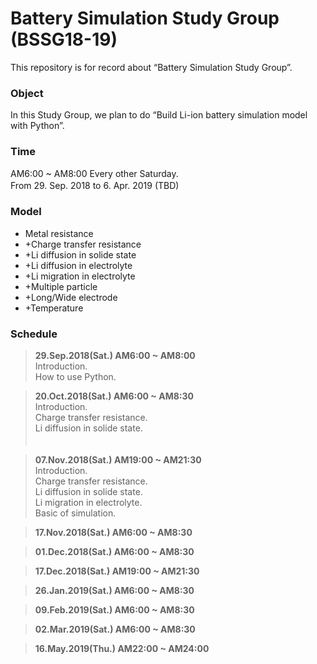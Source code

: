 # Battery Simulation Study Group (BSSG18-19)
This repository is for record about “Battery Simulation Study Group”.  

### Object  
In this Study Group, we plan to do “Build Li-ion battery simulation model with Python”.  
  
### Time  
AM6:00 ~ AM8:00 Every other Saturday.  
From 29. Sep. 2018 to 6. Apr. 2019 (TBD)
　　
### Model
- Metal resistance
-  +Charge transfer resistance
-  +Li diffusion in solide state
-  +Li diffusion in electrolyte
-  +Li migration in electrolyte
-  +Multiple particle
-  +Long/Wide electrode
-  +Temperature

### Schedule  
>**29.Sep.2018(Sat.) AM6:00 ~ AM8:00**  
Introduction.  
How to use Python.  

>**20.Oct.2018(Sat.) AM6:00 ~ AM8:30**  
Introduction.  
Charge transfer resistance.  
Li diffusion in solide state.  
　　

>**07.Nov.2018(Sat.) AM19:00 ~ AM21:30**  
Introduction.  
Charge transfer resistance.  
Li diffusion in solide state.   
Li migration in electrolyte.  
Basic of simulation.  

>**17.Nov.2018(Sat.) AM6:00 ~ AM8:30**  

>**01.Dec.2018(Sat.) AM6:00 ~ AM8:30**  

>**17.Dec.2018(Sat.) AM19:00 ~ AM21:30**  

>**26.Jan.2019(Sat.) AM6:00 ~ AM8:30**  

>**09.Feb.2019(Sat.) AM6:00 ~ AM8:30**  
  
  >**02.Mar.2019(Sat.) AM6:00 ~ AM8:30**  

  >**16.May.2019(Thu.) AM22:00 ~ AM24:00**  

